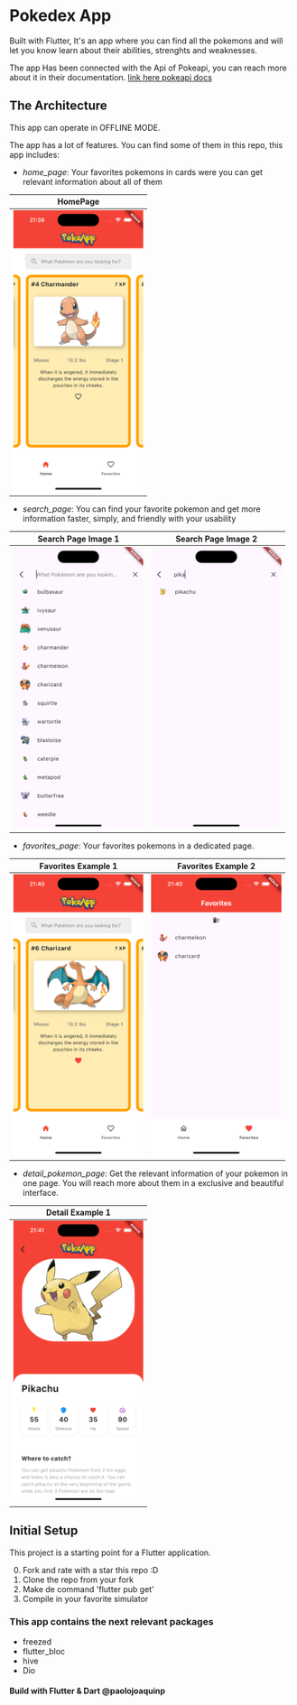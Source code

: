 # Pokedex App

Built with Flutter, It's an app where you can find all the pokemons and will let you know learn about their abilities, strenghts and weaknesses.

The app Has been connected with the Api of Pokeapi, you can reach more about it in their documentation. [link here pokeapi docs](https://pokeapi.co/)

## The Architecture

This app can operate in OFFLINE MODE.

The app has a lot of features. You can find some of them in this repo, this app includes:

- *home_page*: Your favorites pokemons in cards were you can get relevant information about all of them

| HomePage |
|---|
| <img src="screenshots/screenshot-home-page.png" alt="Home page" height="500">|


- *search_page*: You can find your favorite pokemon and get more information faster, simply, and friendly with your usability

| Search Page Image 1 | Search Page Image 2 |
|---|---|
| <img src="screenshots/screenshot-search-1.png" alt="1 Search page" height="500"> | <img src="screenshots/screenshot-search-2.png" alt="2 Search page" height="500"> |

- *favorites_page*: Your favorites pokemons in a dedicated page.

| Favorites Example 1 | Favorites Example 2 |
|---|---|
| <img src="screenshots/screenshot-favorite-1.png" alt="1 Favorite page" height="500"> | <img src="screenshots/screenshot-favorite-2.png" alt="2 Favorite page" height="500"> |

- *detail_pokemon_page*: Get the relevant information of your pokemon in one page. You will reach more about them in a exclusive and beautiful interface.

| Detail Example 1 |
|---|
| <img src="screenshots/screenshot-detail.png" alt="1 Favorite page" height="500"> |

## Initial Setup 

This project is a starting point for a Flutter application.

0. Fork and rate with a star this repo :D
1. Clone the repo from your fork
2. Make de command 'flutter pub get' 
3. Compile in your favorite simulator


### This app contains the next relevant packages

- freezed
- flutter_bloc
- hive
- Dio


#### Build with Flutter & Dart @paolojoaquinp
